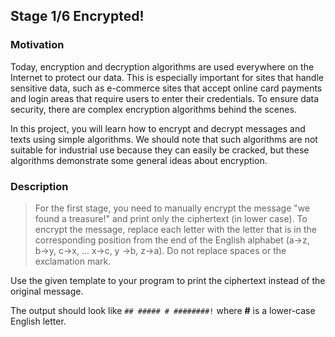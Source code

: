 ## Stage 1/6 Encrypted!

### Motivation

Today, encryption and decryption algorithms are used everywhere on the Internet to protect our data. This is especially
important for sites that handle sensitive data, such as e-commerce sites that accept online card payments and login
areas that require users to enter their credentials. To ensure data security, there are complex encryption algorithms
behind the scenes.

In this project, you will learn how to encrypt and decrypt messages and texts using simple algorithms. We should note
that such algorithms are not suitable for industrial use because they can easily be cracked, but these algorithms
demonstrate some general ideas about encryption.

### Description

> For the first stage, you need to manually encrypt the message "we found a treasure!" and print only the ciphertext (in lower case). To encrypt the message, replace each letter with the letter that is in the corresponding position from the end of the English alphabet (a→z, b→y, c→x, ... x→c, y →b, z→a). Do not replace spaces or the exclamation mark.


Use the given template to your program to print the ciphertext instead of the original message.

The output should look like `## ##### # ########!` where **#** is a lower-case English letter.
